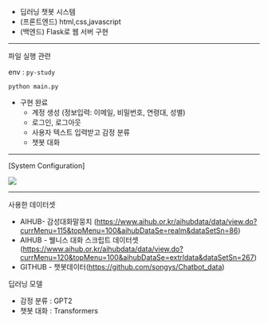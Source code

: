 - 딥러닝 챗봇 시스템
- (프론트엔드) html,css,javascript
- (백엔드) Flask로 웹 서버 구현

----------

파일 실행 관련

env : ``py-study``

``python main.py``

- 구현 완료
  - 계정 생성 (정보입력: 이메일, 비밀번호, 연령대, 성별)
  - 로그인, 로그아웃
  - 사용자 텍스트 입력받고 감정 분류
  - 챗봇 대화

-------------------

[System Configuration]

<img src="https://github.com/celina0930/Chatbot_v1/blob/main/static/images/AIproject_model-System%20Configuration.drawio.png">

------

사용한 데이터셋

- AIHUB- 감성대화말뭉치 (https://www.aihub.or.kr/aihubdata/data/view.do?currMenu=115&topMenu=100&aihubDataSe=realm&dataSetSn=86)
- AIHUB - 웰니스 대화 스크립트 데이터셋(https://www.aihub.or.kr/aihubdata/data/view.do?currMenu=120&topMenu=100&aihubDataSe=extrldata&dataSetSn=267)
- GITHUB - 챗봇데이터(https://github.com/songys/Chatbot_data)

딥러닝 모델

- 감정 분류 :  GPT2
- 챗봇 대화 : Transformers
